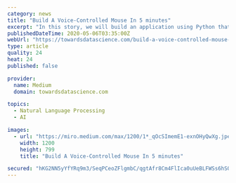 ```yaml
---
category: news
title: "Build A Voice-Controlled Mouse In 5 minutes"
excerpt: "In this story, we will build an application using Python that will accept voice commands from the user and perform certain GUI based actions using the mouse and keyboard. You can think of it as you own voice-enabled digital assistant."
publishedDateTime: 2020-05-06T03:35:00Z
webUrl: "https://towardsdatascience.com/build-a-voice-controlled-mouse-keyboard-in-5-minutes-952bc8f101fc"
type: article
quality: 24
heat: 24
published: false

provider:
  name: Medium
  domain: towardsdatascience.com

topics:
  - Natural Language Processing
  - AI

images:
  - url: "https://miro.medium.com/max/1200/1*_qOcSImemE1-exnOHyQwXg.jpeg"
    width: 1200
    height: 799
    title: "Build A Voice-Controlled Mouse In 5 minutes"

secured: "hKG2NN5yYfYRq9m3/SeqPCeoZFlgmbC/qgtAfr8Cm4FlIca0uUeBLFWSs6hSQ1T2e8TL0OFuTy8Sjik9bf3ickU7OZskKlvEx1ZqU3zUjPOy8ZeqliJbLt5aBzzu4qjdmF0m5W8TtVcTdx0JNop6WHhjUoMxmUGqxK3n782FVSw1LXR4/1o6aREqdzr1JkjUnxwseo8C8CKjdFB9YDPj7k8PgR8AU4xOGJ+v414PwyQkPZ6LJ33m+lbBUucZJpOMC8unAqKeLYt4OoKaFDDyw+W8b5s/nscexD74oKiJNiUW1dbYbo/TnooYful/ZR2v3jWrBG/Nw7zf6LgY2oGSbhzNfVKbr0qoYbl+0YyTlWjZx/kgdYNGZi59nEnza3w63hWl2ExJaB/yZYNQPPAJhx9PxCbU3bxeyF0kiK7KXyfM+oyDA21+36O110n6+Y6c1HLU6TzgrZaHRoCrHHwwmx/g5eQbGstO7vLfKT3n9EQ=;YjyjGwbhqanuciKNu2Cl+w=="
---
```


